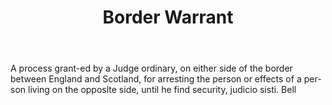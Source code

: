 ---
title: Border Warrant
letter: B
permalink: "/definitions/bld-border-warrant.html"
body: A process grant-ed by a Judge ordinary, on either side of the border between
  England and Scotland, for arresting the person or effects of a per-son living on
  the opposlte side, until he find security, judicio sisti. Bell
published_at: '2018-07-07'
source: Black's Law Dictionary 2nd Ed (1910)
layout: post
---